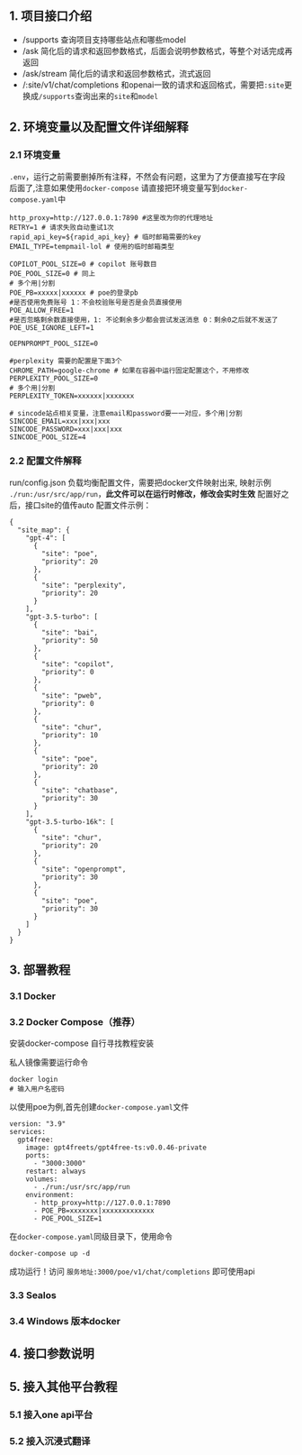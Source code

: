 ## 1. 项目接口介绍

- /supports 查询项目支持哪些站点和哪些model
- /ask 简化后的请求和返回参数格式，后面会说明参数格式，等整个对话完成再返回
- /ask/stream 简化后的请求和返回参数格式，流式返回
- /:site/v1/chat/completions 和openai一致的请求和返回格式，需要把`:site`更换成`/supports`查询出来的`site`和`model`

## 2. 环境变量以及配置文件详细解释

### 2.1 环境变量
`.env`，运行之前需要删掉所有注释，不然会有问题，这里为了方便直接写在字段后面了,注意如果使用`docker-compose` 请直接把环境变量写到`docker-compose.yaml`中
```
http_proxy=http://127.0.0.1:7890 #这里改为你的代理地址
RETRY=1 # 请求失败自动重试1次
rapid_api_key=${rapid_api_key} # 临时邮箱需要的key
EMAIL_TYPE=tempmail-lol # 使用的临时邮箱类型

COPILOT_POOL_SIZE=0 # copilot 账号数目
POE_POOL_SIZE=0 # 同上
# 多个用|分割
POE_PB=xxxxx|xxxxxx # poe的登录pb
#是否使用免费账号 1：不会校验账号是否是会员直接使用
POE_ALLOW_FREE=1
#是否忽略剩余数直接使用，1: 不论剩余多少都会尝试发送消息 0：剩余0之后就不发送了
POE_USE_IGNORE_LEFT=1

OEPNPROMPT_POOL_SIZE=0

#perplexity 需要的配置是下面3个
CHROME_PATH=google-chrome # 如果在容器中运行固定配置这个，不用修改
PERPLEXITY_POOL_SIZE=0
# 多个用|分割
PERPLEXITY_TOKEN=xxxxxx|xxxxxxx  

# sincode站点相关变量，注意email和password要一一对应，多个用|分割
SINCODE_EMAIL=xxx|xxx|xxx
SINCODE_PASSWORD=xxx|xxx|xxx
SINCODE_POOL_SIZE=4
```

### 2.2 配置文件解释
run/config.json 负载均衡配置文件，需要把docker文件映射出来, 映射示例 `./run:/usr/src/app/run`，**此文件可以在运行时修改，修改会实时生效**
配置好之后，接口site的值传auto
配置文件示例：
```
{
  "site_map": {
    "gpt-4": [
      {
        "site": "poe",
        "priority": 20
      },
      {
        "site": "perplexity",
        "priority": 20
      }
    ],
    "gpt-3.5-turbo": [
      {
        "site": "bai",
        "priority": 50
      },
      {
        "site": "copilot",
        "priority": 0
      },
      {
        "site": "pweb",
        "priority": 0
      },
      {
        "site": "chur",
        "priority": 10
      },
      {
        "site": "poe",
        "priority": 20
      },
      {
        "site": "chatbase",
        "priority": 30
      }
    ],
    "gpt-3.5-turbo-16k": [
      {
        "site": "chur",
        "priority": 20
      },
      {
        "site": "openprompt",
        "priority": 30
      },
      {
        "site": "poe",
        "priority": 30
      }
    ]
  }
}
```




## 3. 部署教程

### 3.1 Docker 
### 3.2 Docker Compose（推荐）

安装docker-compose 自行寻找教程安装

私人镜像需要运行命令
```shell
docker login
# 输入用户名密码
```
以使用poe为例,首先创建`docker-compose.yaml`文件
```
version: "3.9"
services:
  gpt4free:
    image: gpt4freets/gpt4free-ts:v0.0.46-private
    ports:
      - "3000:3000"
    restart: always
    volumes:
      - ./run:/usr/src/app/run
    environment:
      - http_proxy=http://127.0.0.1:7890
      - POE_PB=xxxxxxx|xxxxxxxxxxxxx
      - POE_POOL_SIZE=1
```
在`docker-compose.yaml`同级目录下，使用命令
```
docker-compose up -d
```
成功运行！访问 `服务地址:3000/poe/v1/chat/completions` 即可使用api

### 3.3 Sealos
### 3.4 Windows 版本docker

## 4. 接口参数说明

## 5. 接入其他平台教程

### 5.1 接入one api平台
### 5.2 接入沉浸式翻译

